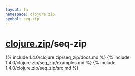 ```yaml
---
layout: fn
namespace: clojure.zip
symbol: seq-zip
---
```


# [clojure.zip](../)/seq-zip

{% include 1.4.0/clojure.zip/seq_zip/docs.md %}
{% include 1.4.0/clojure.zip/seq_zip/examples.md %}
{% include 1.4.0/clojure.zip/seq_zip/src.md %}

